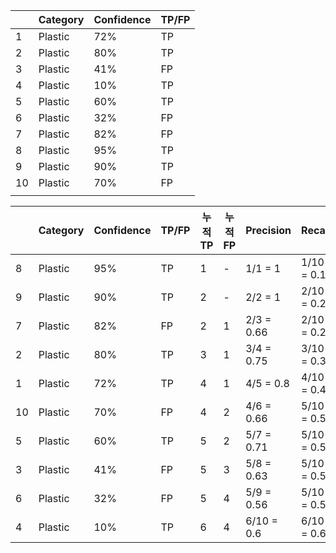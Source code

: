 
|     | Category | Confidence | TP/FP |
| --- | -------- | ---------- | ----- |
| 1   | Plastic  | 72%        | TP    |
| 2   | Plastic  | 80%        | TP    |
| 3   | Plastic  | 41%        | FP    |
| 4   | Plastic  | 10%        | TP    |
| 5   | Plastic  | 60%        | TP    |
| 6   | Plastic  | 32%        | FP    |
| 7   | Plastic  | 82%        | FP    |
| 8   | Plastic  | 95%        | TP    |
| 9   | Plastic  | 90%        | TP    |
| 10  | Plastic  | 70%        | FP    |
|     |          |            |       |

|     | Category | Confidence | TP/FP | 누적 TP | 누적 FP | Precision  | Recall     |
| --- | -------- | ---------- | ----- | ----- | ----- | ---------- | ---------- |
| 8   | Plastic  | 95%        | TP    | 1     | -     | 1/1 = 1    | 1/10 = 0.1 |
| 9   | Plastic  | 90%        | TP    | 2     | -     | 2/2 = 1    | 2/10 = 0.2 |
| 7   | Plastic  | 82%        | FP    | 2     | 1     | 2/3 = 0.66 | 2/10 = 0.2 |
| 2   | Plastic  | 80%        | TP    | 3     | 1     | 3/4 = 0.75 | 3/10 = 0.3 |
| 1   | Plastic  | 72%        | TP    | 4     | 1     | 4/5 = 0.8  | 4/10 = 0.4 |
| 10  | Plastic  | 70%        | FP    | 4     | 2     | 4/6 = 0.66 | 5/10 = 0.5 |
| 5   | Plastic  | 60%        | TP    | 5     | 2     | 5/7 = 0.71 | 5/10 = 0.5 |
| 3   | Plastic  | 41%        | FP    | 5     | 3     | 5/8 = 0.63 | 5/10 = 0.5 |
| 6   | Plastic  | 32%        | FP    | 5     | 4     | 5/9 = 0.56 | 5/10 = 0.5 |
| 4   | Plastic  | 10%        | TP    | 6     | 4     | 6/10 = 0.6 | 6/10 = 0.6 |
